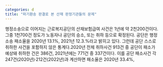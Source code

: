 ```yaml
---
categories: d
title: "파기환송 판결로 본 산재 판정기관들의 문제"
---
```

행정소송으로 이어지는 근로복지공단의 산재보험급여 사건은 1년에 약 2천200건이다. 그중 1천700건 정도가 노동자나 공단의 승소, 또는 취하 등으로 확정된다. 공단은 행정소송 패소율을 2020년 13.1%, 2021년 12.3.%라고 밝히고 있다. 그런데 공단 스스로 취하한 사건을 포함하지 않은 통계다.2020년 전체 취하사건 913건 중 공단이 패소가 예상돼 취하한 건은 386건, 2021년에는 771건 중 337건이다. 이를 공단 패소사건 각 247건(2020년)·212건(2022년)과 계산하면 패소율은 2020년 33.4%,